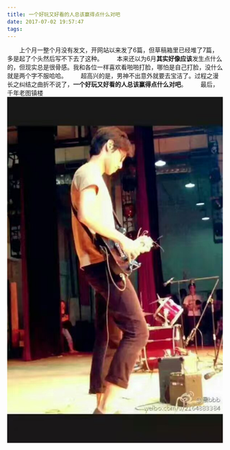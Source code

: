 ```yaml
---
title: 一个好玩又好看的人总该赢得点什么对吧
date: 2017-07-02 19:57:47
tags:
---
```


　　上个月一整个月没有发文，开网站以来发了6篇，但草稿箱里已经堆了7篇，多是起了个头然后写不下去了这种。
　　本来还以为6月**其实好像应该**发生点什么的，但现实总是很骨感。我和各位一样喜欢看啪啪打脸，哪怕是自己打脸，没什么就是两个字不服哈哈。
　　超高兴的是，男神不出意外就要去宝洁了。过程之漫长之纠结之曲折不说了，**一个好玩又好看的人总该赢得点什么对吧**。
　　最后，千年老图镇楼
![](https://raw.githubusercontent.com/jingb/jingb.github.io/master/daily20170702/index/1.jpeg)
